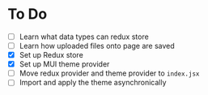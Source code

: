 # To Do

- [ ] Learn what data types can redux store
- [ ] Learn how uploaded files onto page are saved
- [x] Set up Redux store
- [x] Set up MUI theme provider
- [ ] Move redux provider and theme provider to `index.jsx`
- [ ] Import and apply the theme asynchronically
